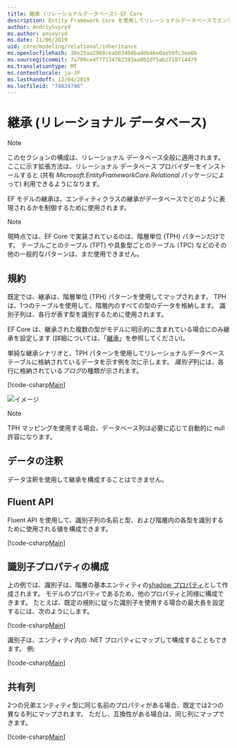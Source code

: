 ```yaml
---
title: 継承 (リレーショナルデータベース)-EF Core
description: Entity Framework Core を使用してリレーショナルデータベースでエンティティ型の継承を構成する方法
author: AndriySvyryd
ms.author: ansvyryd
ms.date: 11/06/2019
uid: core/modeling/relational/inheritance
ms.openlocfilehash: 30e25aa2968ceab03404baddb46e0ae59fc3ea6b
ms.sourcegitcommit: 7a709ce4f77134782393aa802df5ab2718714479
ms.translationtype: MT
ms.contentlocale: ja-JP
ms.lasthandoff: 12/04/2019
ms.locfileid: "74824746"
---
```

# <a name="inheritance-relational-database"></a>継承 (リレーショナル データベース)

> [!NOTE]  
> このセクションの構成は、リレーショナル データベース全般に適用されます。 ここに示す拡張方法は、リレーショナル データベース プロバイダーをインストールすると (共有 *Microsoft.EntityFrameworkCore.Relational* パッケージによって) 利用できるようになります。

EF モデルの継承は、エンティティクラスの継承がデータベースでどのように表現されるかを制御するために使用されます。

> [!NOTE]  
> 現時点では、EF Core で実装されているのは、階層単位 (TPH) パターンだけです。 テーブルごとのテーブル (TPT) や具象型ごとのテーブル (TPC) などのその他の一般的なパターンは、まだ使用できません。

## <a name="conventions"></a>規約

既定では、継承は、階層単位 (TPH) パターンを使用してマップされます。 TPH は、1つのテーブルを使用して、階層内のすべての型のデータを格納します。 識別子列は、各行が表す型を識別するために使用されます。

EF Core は、継承された複数の型がモデルに明示的に含まれている場合にのみ継承を設定します (詳細については、「[継承](../inheritance.md)」を参照してください)。

単純な継承シナリオと、TPH パターンを使用してリレーショナルデータベーステーブルに格納されているデータを示す例を次に示します。 *識別子*列には、各行に格納されている*ブログ*の種類が示されます。

[!code-csharp[Main](../../../../samples/core/Modeling/Conventions/InheritanceDbSets.cs#Model)]

![イメージ](_static/inheritance-tph-data.png)

>[!NOTE]
> TPH マッピングを使用する場合、データベース列は必要に応じて自動的に null 許容になります。

## <a name="data-annotations"></a>データの注釈

データ注釈を使用して継承を構成することはできません。

## <a name="fluent-api"></a>Fluent API

Fluent API を使用して、識別子列の名前と型、および階層内の各型を識別するために使用される値を構成できます。

[!code-csharp[Main](../../../../samples/core/Modeling/FluentAPI/InheritanceTPHDiscriminator.cs#Inheritance)]

## <a name="configuring-the-discriminator-property"></a>識別子プロパティの構成

上の例では、識別子は、階層の基本エンティティの[shadow プロパティ](xref:core/modeling/shadow-properties)として作成されます。 モデルのプロパティであるため、他のプロパティと同様に構成できます。 たとえば、既定の規則に従った識別子を使用する場合の最大長を設定するには、次のようにします。

[!code-csharp[Main](../../../../samples/core/Modeling/FluentAPI/DefaultDiscriminator.cs#DiscriminatorConfiguration)]

識別子は、エンティティ内の .NET プロパティにマップして構成することもできます。 例:

[!code-csharp[Main](../../../../samples/core/Modeling/FluentAPI/NonShadowDiscriminator.cs#NonShadowDiscriminator)]

## <a name="shared-columns"></a>共有列

2つの兄弟エンティティ型に同じ名前のプロパティがある場合、既定では2つの異なる列にマップされます。 ただし、互換性がある場合は、同じ列にマップできます。

[!code-csharp[Main](../../../../samples/core/Modeling/FluentAPI/SharedTPHColumns.cs#SharedTPHColumns)]
